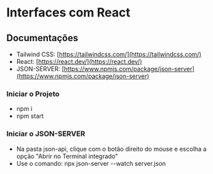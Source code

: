 # Interfaces com React

## Documentações
- Tailwind CSS: [https://tailwindcss.com/](https://tailwindcss.com/)
- React: [https://react.dev/](https://react.dev/)
- JSON-SERVER: [https://www.npmjs.com/package/json-server](https://www.npmjs.com/package/json-server)

### Iniciar o Projeto
 - npm i
 - npm start

### Iniciar o JSON-SERVER
 - Na pasta json-api, clique com o botão direito do mouse e escolha a opção "Abrir no Terminal integrado" 
 - Use o comando: npx json-server --watch server.json